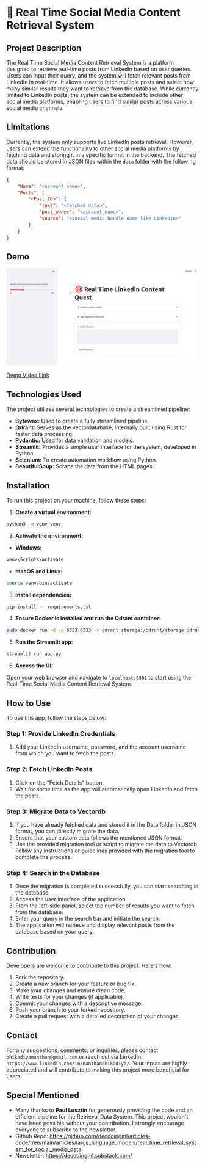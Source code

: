# 🎯 Real Time Social Media Content Retrieval System

## Project Description

The Real Time Social Media Content Retrieval System is a platform designed to retrieve real-time posts from LinkedIn based on user queries. Users can input their query, and the system will fetch relevant posts from LinkedIn in real-time. It allows users to fetch multiple posts and select how many similar results they want to retrieve from the database. While currently limited to LinkedIn posts, the system can be extended to include other social media platforms, enabling users to find similar posts across various social media channels.

## Limitations

Currently, the system only supports live LinkedIn posts retrieval. However, users can extend the functionality to other social media platforms by fetching data and storing it in a specific format in the backend. The fetched data should be stored in JSON files within the `data` folder with the following format:

```json
{
    "Name": "<account_name>",
    "Posts": {
        "<Post_ID>": {
            "text": "<fetched_data>",
            "post_owner": "<account_name>",
            "source": "<social media handle name like Linkedin>"
        }
    }
}
```
## Demo
![Demo Application](demo.png)

[Demo Video Link](https://youtu.be/6U0fQdQDXB4?si=eLLx0J55tN2rioiU)

## Technologies Used

The project utilizes several technologies to create a streamlined pipeline:

* **Bytewax:** Used to create a fully streamlined pipeline.
* **Qdrant:** Serves as the vectordatabase, internally built using Rust for faster data processing.
* **Pydantic:** Used for data validation and models.
* **Streamlit:** Provides a simple user interface for the system, developed in Python.
* **Selenium:** To create automation workflow using Python.
* **BeautifulSoup:** Scrape the data from the HTML pages.


## Installation

To run this project on your machine, follow these steps:

1. **Create a virtual environment:**

```bash
python3 -m venv venv
```

2. **Activate the environment:**

  - **Windows:**

  ```bash
  venv\Scripts\activate
  ```

  - **macOS and Linux:**

  ```bash
  source venv/bin/activate
  ```

3. **Install dependencies:**

```bash
pip install -r requirements.txt
```

4. **Ensure Docker is installed and run the Qdrant container:**

```bash
sudo docker run -d -p 6333:6333 -v qdrant_storage:/qdrant/storage qdrant/qdrant
```

5. **Run the Streamlit app:**

```bash
streamlit run app.py
```

6. **Access the UI:**

  Open your web browser and navigate to `localhost:8501` to start using the Real-Time Social Media Content Retrieval System.

## How to Use

To use this app, follow the steps below:

### Step 1: Provide LinkedIn Credentials

1. Add your LinkedIn username, password, and the account username from which you want to fetch the posts.

### Step 2: Fetch LinkedIn Posts

1. Click on the "Fetch Details" button.
2. Wait for some time as the app will automatically open LinkedIn and fetch the posts.

### Step 3: Migrate Data to Vectordb

1. If you have already fetched data and stored it in the Data folder in JSON format, you can directly migrate the data.
2. Ensure that your custom data follows the mentioned JSON format.
3. Use the provided migration tool or script to migrate the data to Vectordb. Follow any instructions or guidelines provided with the migration tool to complete the process.

### Step 4: Search in the Database

1. Once the migration is completed successfully, you can start searching in the database.
2. Access the user interface of the application.
3. From the left-side panel, select the number of results you want to fetch from the database.
4. Enter your query in the search bar and initiate the search.
5. The application will retrieve and display relevant posts from the database based on your query.

## Contribution

Developers are welcome to contribute to this project. Here's how:

1. Fork the repository.
2. Create a new branch for your feature or bug fix.
3. Make your changes and ensure clean code.
4. Write tests for your changes (if applicable).
5. Commit your changes with a descriptive message.
6. Push your branch to your forked repository.
7. Create a pull request with a detailed description of your changes.

## Contact

For any suggestions, comments, or inquiries, please contact `bhikadiyamanthan@gmail.com` or reach out via LinkedIn: `https://www.linkedin.com/in/manthanbhikadiya/`. Your inputs are highly appreciated and will contribute to making this project more beneficial for users.

## Special Mentioned

- Many thanks to **Paul Lusztin** for generously providing the code and an efficient pipeline for the Retrieval Data System. This project wouldn't have been possible without your contribution. I strongly encourage everyone to subscribe to the newsletter.
- Github Repo: https://github.com/decodingml/articles-code/tree/main/articles/large_language_models/real_time_retrieval_system_for_social_media_data
- Newsletter: https://decodingml.substack.com/

